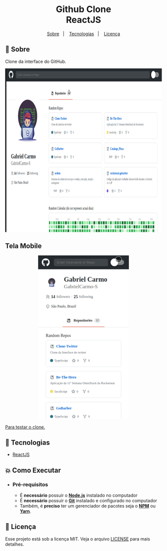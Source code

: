 <h1 align="center">
    <br>Github Clone<br/>
        ReactJS
</h1>

<p align="center">
  <a href="#bookmark-sobre">Sobre</a>&nbsp;&nbsp;&nbsp;|&nbsp;&nbsp;&nbsp;
  <a href="#rocket-tecnologias">Tecnologias</a>&nbsp;&nbsp;&nbsp;|&nbsp;&nbsp;&nbsp;
  <a href="#memo-licença">Licença</a>
</p>

## :bookmark: Sobre

Clone da interface do GitHub.

<div align="center">
  <img alt="demo-web" height="525" width="100%" src="./github/m1.gif" />
</div>




## Tela Mobile
<div align="center">
  <img alt="demo-mobile" height="525" src="./github/m2.gif" />
</div>

<a href="#" align="center">Para testar o clone.</a>

## :rocket: Tecnologias
-  [ReactJS](https://reactjs.org/)

## :boom: Como Executar

- ### **Pré-requisitos**

  - É **necessário** possuir o **[Node.js](https://nodejs.org/en/)** instalado no computador
  - É **necessário** possuir o **[Git](https://git-scm.com/)** instalado e configurado no computador
  - Também, é **preciso** ter um gerenciador de pacotes seja o **[NPM](https://www.npmjs.com/)** ou **[Yarn](https://yarnpkg.com/)**.

## :memo: Licença

Esse projeto está sob a licença MIT. Veja o arquivo [LICENSE](LICENSE.md) para mais detalhes.